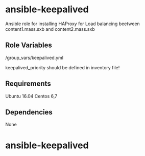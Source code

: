 ansible-keepalived
=============

Ansible role for installing HAProxy for Load balancing beetween content1.mass.sxb and content2.mass.sxb

Role Variables
--------------
/group_vars/keepalived.yml

keepalived_priority should be defined in inventory file!

Requirements
-----------
Ubuntu 16.04
Centos 6,7

Dependencies
-----------

None



# ansible-keepalived
